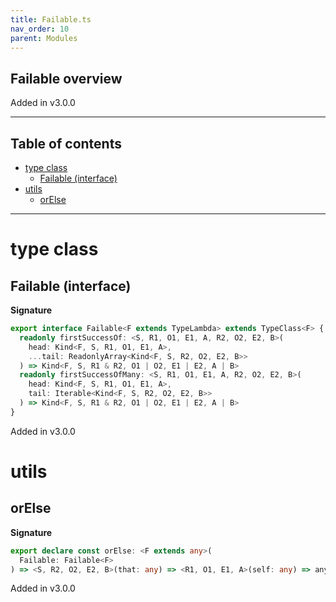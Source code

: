 ```yaml
---
title: Failable.ts
nav_order: 10
parent: Modules
---
```


## Failable overview

Added in v3.0.0

---

<h2 class="text-delta">Table of contents</h2>

- [type class](#type-class)
  - [Failable (interface)](#failable-interface)
- [utils](#utils)
  - [orElse](#orelse)

---

# type class

## Failable (interface)

**Signature**

```ts
export interface Failable<F extends TypeLambda> extends TypeClass<F> {
  readonly firstSuccessOf: <S, R1, O1, E1, A, R2, O2, E2, B>(
    head: Kind<F, S, R1, O1, E1, A>,
    ...tail: ReadonlyArray<Kind<F, S, R2, O2, E2, B>>
  ) => Kind<F, S, R1 & R2, O1 | O2, E1 | E2, A | B>
  readonly firstSuccessOfMany: <S, R1, O1, E1, A, R2, O2, E2, B>(
    head: Kind<F, S, R1, O1, E1, A>,
    tail: Iterable<Kind<F, S, R2, O2, E2, B>>
  ) => Kind<F, S, R1 & R2, O1 | O2, E1 | E2, A | B>
}
```

Added in v3.0.0

# utils

## orElse

**Signature**

```ts
export declare const orElse: <F extends any>(
  Failable: Failable<F>
) => <S, R2, O2, E2, B>(that: any) => <R1, O1, E1, A>(self: any) => any
```

Added in v3.0.0
